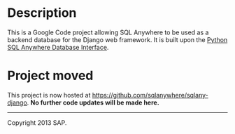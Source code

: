 # Description #
This is a Google Code project allowing SQL Anywhere to be used as a backend database for the Django web framework. It is built upon the [Python SQL Anywhere Database Interface](https://github.com/sqlanywhere/sqlanydb).

# Project moved #

This project is now hosted at https://github.com/sqlanywhere/sqlany-django. **No further code updates will be made here.**


---

Copyright 2013 SAP.